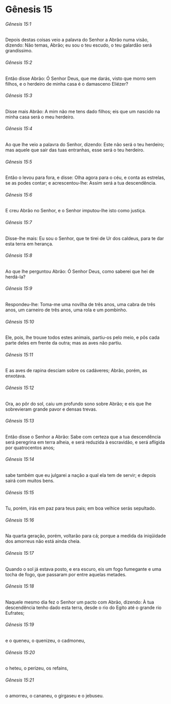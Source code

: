 # Gênesis 15

###### Gênesis 15:1

Depois destas coisas veio a palavra do Senhor a Abrão numa visão, dizendo: Não temas, Abrão; eu sou o teu escudo, o teu galardão será grandíssimo.

###### Gênesis 15:2

Então disse Abrão: Ó Senhor Deus, que me darás, visto que morro sem filhos, e o herdeiro de minha casa é o damasceno Eliézer?

###### Gênesis 15:3

Disse mais Abrão: A mim não me tens dado filhos; eis que um nascido na minha casa será o meu herdeiro.

###### Gênesis 15:4

Ao que lhe veio a palavra do Senhor, dizendo: Este não será o teu herdeiro; mas aquele que sair das tuas entranhas, esse será o teu herdeiro.

###### Gênesis 15:5

Então o levou para fora, e disse: Olha agora para o céu, e conta as estrelas, se as podes contar; e acrescentou-lhe: Assim será a tua descendência.

###### Gênesis 15:6

E creu Abrão no Senhor, e o Senhor imputou-lhe isto como justiça.

###### Gênesis 15:7

Disse-lhe mais: Eu sou o Senhor, que te tirei de Ur dos caldeus, para te dar esta terra em herança.

###### Gênesis 15:8

Ao que lhe perguntou Abrão: Ó Senhor Deus, como saberei que hei de herdá-la?

###### Gênesis 15:9

Respondeu-lhe: Toma-me uma novilha de três anos, uma cabra de três anos, um carneiro de três anos, uma rola e um pombinho.

###### Gênesis 15:10

Ele, pois, lhe trouxe todos estes animais, partiu-os pelo meio, e pôs cada parte deles em frente da outra; mas as aves não partiu.

###### Gênesis 15:11

E as aves de rapina desciam sobre os cadáveres; Abrão, porém, as enxotava.

###### Gênesis 15:12

Ora, ao pôr do sol, caiu um profundo sono sobre Abrão; e eis que lhe sobrevieram grande pavor e densas trevas.

###### Gênesis 15:13

Então disse o Senhor a Abrão: Sabe com certeza que a tua descendência será peregrina em terra alheia, e será reduzida à escravidão, e será afligida por quatrocentos anos;

###### Gênesis 15:14

sabe também que eu julgarei a nação a qual ela tem de servir; e depois sairá com muitos bens.

###### Gênesis 15:15

Tu, porém, irás em paz para teus pais; em boa velhice serás sepultado.

###### Gênesis 15:16

Na quarta geração, porém, voltarão para cá; porque a medida da iniqüidade dos amorreus não está ainda cheia.

###### Gênesis 15:17

Quando o sol já estava posto, e era escuro, eis um fogo fumegante e uma tocha de fogo, que passaram por entre aquelas metades.

###### Gênesis 15:18

Naquele mesmo dia fez o Senhor um pacto com Abrão, dizendo: À tua descendência tenho dado esta terra, desde o rio do Egito até o grande rio Eufrates;

###### Gênesis 15:19

e o queneu, o quenizeu, o cadmoneu,

###### Gênesis 15:20

o heteu, o perizeu, os refains,

###### Gênesis 15:21

o amorreu, o cananeu, o girgaseu e o jebuseu.

